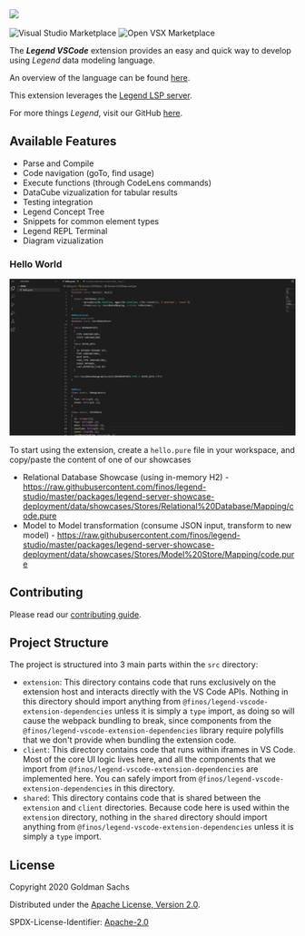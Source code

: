 <img src="https://cdn.jsdelivr.net/gh/finos/contrib-toolbox@master/images/badge-incubating.png" width="150"/>

![Visual Studio Marketplace](https://img.shields.io/visual-studio-marketplace/v/FINOS.legend-engine-ide-client-vscode.png?label=Visual%20Studio%20Marketplace)
![Open VSX Marketplace](https://img.shields.io/open-vsx/v/finos/legend-engine-ide-client-vscode.png?label=Open%20VSX%20Marketplace)

The **_Legend VSCode_** extension provides an easy and quick way to develop using _Legend_ data modeling language.

An overview of the language can be found [here](https://legend.finos.org/docs/overview/legend-overview).

This extension leverages the [Legend LSP server](https://github.com/finos/legend-engine-ide-lsp).

For more things _Legend_, visit our GitHub [here](https://github.com/finos/legend).

## Available Features

- Parse and Compile
- Code navigation (goTo, find usage)
- Execute functions (through CodeLens commands)
- DataCube vizualization for tabular results
- Testing integration
- Legend Concept Tree
- Snippets for common element types
- Legend REPL Terminal
- Diagram vizualization

### Hello World

![Hello World](docs/demo.gif)

To start using the extension, create a `hello.pure` file in your workspace, and copy/paste the content of one of our showcases

- Relational Database Showcase (using in-memory H2) - https://raw.githubusercontent.com/finos/legend-studio/master/packages/legend-server-showcase-deployment/data/showcases/Stores/Relational%20Database/Mapping/code.pure
- Model to Model transformation (consume JSON input, transform to new model) - https://raw.githubusercontent.com/finos/legend-studio/master/packages/legend-server-showcase-deployment/data/showcases/Stores/Model%20Store/Mapping/code.pure

## Contributing

Please read our [contributing guide](./CONTRIBUTING.md).

## Project Structure

The project is structured into 3 main parts within the `src` directory:

- `extension`: This directory contains code that runs exclusively on the extension host and interacts directly with the VS Code APIs. Nothing in this directory should import anything from `@finos/legend-vscode-extension-dependencies` unless it is simply a `type` import, as doing so will cause the webpack bundling to break, since components from the `@finos/legend-vscode-extension-dependencies` library require polyfills that we don't provide when bundling the extension code.
- `client`: This directory contains code that runs within iframes in VS Code. Most of the core UI logic lives here, and all the components that we import from `@finos/legend-vscode-extension-dependencies` are implemented here. You can safely import from `@finos/legend-vscode-extension-dependencies` in this directory.
- `shared`: This directory contains code that is shared between the `extension` and `client` directories. Because code here is used within the `extension` directory, nothing in the `shared` directory should import anything from `@finos/legend-vscode-extension-dependencies` unless it is simply a `type` import.

## License

Copyright 2020 Goldman Sachs

Distributed under the [Apache License, Version 2.0](http://www.apache.org/licenses/LICENSE-2.0).

SPDX-License-Identifier: [Apache-2.0](https://spdx.org/licenses/Apache-2.0)

